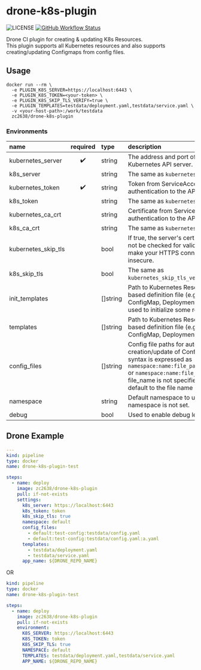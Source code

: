 # drone-k8s-plugin

![LICENSE](https://img.shields.io/github/license/zc2638/drone-k8s-plugin.svg?style=flat-square&color=blue)
[![GitHub Workflow Status](https://img.shields.io/github/workflow/status/zc2638/drone-k8s-plugin/Main%20CI%20WorkFlow/main?logo=github&style=flat-square)](https://github.com/zc2638/drone-k8s-plugin/actions)

Drone CI plugin for creating & updating K8s Resources.  
This plugin supports all Kubernetes resources and also supports creating/updating Configmaps from config files.

## Usage

```shell
docker run --rm \
  -e PLUGIN_K8S_SERVER=https://localhost:6443 \
  -e PLUGIN_K8S_TOKEN=<your-token> \
  -e PLUGIN_K8S_SKIP_TLS_VERIFY=true \
  -e PLUGIN_TEMPLATES=testdata/deployment.yaml,testdata/service.yaml \
  -v <your-host-path>:/work/testdata
  zc2638/drone-k8s-plugin
```

### Environments

| name                | required | type     | description                                                                                                                                                                                                                                                            |
|:--------------------|:--------:|:---------|:-----------------------------------------------------------------------------------------------------------------------------------------------------------------------------------------------------------------------------------------------------------------------|
| kubernetes_server   |    ✔️    | string   | The address and port of the Kubernetes API server.                                                                                                                                                                                                                     |
| k8s_server          |    ️     | string   | The same as `kubernetes_server`.                                                                                                                                                                                                                                       |
| kubernetes_token    |    ✔️    | string   | Token from ServiceAccount for authentication to the API server.                                                                                                                                                                                                        |
| k8s_token           |    ️     | string   | The same as `kubernetes_token`.                                                                                                                                                                                                                                        |
| kubernetes_ca_crt   |    ️     | string   | Certificate from ServiceAccount for authentication to the API server.                                                                                                                                                                                                  |
| k8s_ca_crt          |    ️     | string   | The same as `kubernetes_ca_crt`.                                                                                                                                                                                                                                       |
| kubernetes_skip_tls |    ️     | bool     | If true, the server's certificate will not be checked for validity. This will make your HTTPS connections insecure.                                                                                                                                                    |
| k8s_skip_tls        |    ️     | bool     | The same as `kubernetes_skip_tls_verify`.                                                                                                                                                                                                                              |
| init_templates      |    ️     | []string | Path to Kubernetes Resource yaml based definition file (e.g. ConfigMap, Deployment or others), used to initialize some resources.                                                                                                                                      |
| templates           |    ️     | []string | Path to Kubernetes Resource yaml based definition file (e.g. ConfigMap, Deployment or others).                                                                                                                                                                         |
| config_files        |    ️     | []string | Config file paths for automatic creation/update of ConfigMap.The syntax is expressed as `namespace:name:file_path:file_name` or `namespace:name:file_path`, when file_name is not specified, it will default to the file name of file_path.                            |
| namespace           |    ️     | string   | Default namespace to use when namespace is not set.                                                                                                                                                                                                                    |
| debug               |    ️     | bool     | Used to enable debug level logging.                                                                                                                                                                                                                                    |

## Drone Example

```yaml
---
kind: pipeline
type: docker
name: drone-k8s-plugin-test

steps:
  - name: deploy
    image: zc2638/drone-k8s-plugin
    pull: if-not-exists
    settings:
      k8s_server: https://localhost:6443
      k8s_token: token
      k8s_skip_tls: true
      namespace: default
      config_files:
        - default:test-config:testdata/config.yaml
        - default:test-config:testdata/config.yaml:a.yaml
      templates:
        - testdata/deployment.yaml
        - testdata/service.yaml
      app_name: ${DRONE_REPO_NAME}
```
OR 

```yaml
kind: pipeline
type: docker
name: drone-k8s-plugin-test

steps:
  - name: deploy
    image: zc2638/drone-k8s-plugin
    pull: if-not-exists
    environment:
      K8S_SERVER: https://localhost:6443
      K8S_TOKEN: token
      K8S_SKIP_TLS: true
      NAMESPACE: default
      TEMPLATES: testdata/deployment.yaml,testdata/service.yaml
      APP_NAME: ${DRONE_REPO_NAME}
```